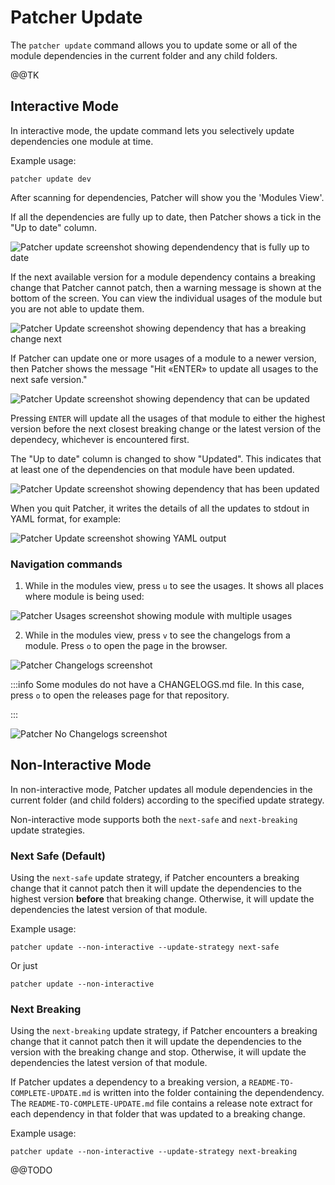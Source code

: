 # Patcher Update

The `patcher update` command allows you to update some or all of the module dependencies in the current folder and any child folders.

@@TK 

## Interactive Mode

In interactive mode, the update command lets you selectively update dependencies one module at time.

Example usage:
```
patcher update dev
```

After scanning for dependencies, Patcher will show you the 'Modules View'.

If all the dependencies are fully up to date, then Patcher shows a tick in the "Up to date" column.

![Patcher update screenshot showing dependendency that is fully up to date](/img/guides/stay-up-to-date/patcher/patcher-update-overview-futd.png)

If the next available version for a module dependency contains a breaking change that Patcher cannot patch, then a warning message is shown at the bottom of the screen. You can view the individual usages of the module but you are not able to update them.

![Patcher Update screenshot showing dependency that has a breaking change next](/img/guides/stay-up-to-date/patcher/patcher-update-overview-breaking-change.png)

If Patcher can update one or more usages of a module to a newer version, then Patcher shows the message "Hit «ENTER» to update all usages to the next safe version."

![Patcher Update screenshot showing dependency that can be updated](/img/guides/stay-up-to-date/patcher/patcher-update-overview-update-available.png)

Pressing `ENTER` will update all the usages of that module to either the highest version before the next closest breaking change or the latest version of the dependecy, whichever is encountered first.

The "Up to date" column is changed to show "Updated". This indicates that at least one of the dependencies on that module have been updated.

![Patcher Update screenshot showing dependency that has been updated](/img/guides/stay-up-to-date/patcher/patcher-update-overview-updated.png)

When you quit Patcher, it writes the details of all the updates to stdout in YAML format, for example:

![Patcher Update screenshot showing YAML output](/img/guides/stay-up-to-date/patcher/patcher-update-yaml-output.png)

### Navigation commands

1. While in the modules view, press `u` to see the usages. It shows all places where module is being used:

![Patcher Usages screenshot showing module with multiple usages](/img/guides/stay-up-to-date/patcher/patcher-update-usages-update-available.png)

2. While in the modules view, press `v` to see the changelogs from a module. Press `o` to open the page in the browser.

![Patcher Changelogs screenshot](/img/guides/stay-up-to-date/patcher/patcher-update-changelog.png)

:::info
Some modules do not have a CHANGELOGS.md file. In this case, press `o` to open the releases page for that repository.

:::

![Patcher No Changelogs screenshot](/img/guides/stay-up-to-date/patcher/patcher-update-no-changelog.png)

## Non-Interactive Mode

In non-interactive mode, Patcher updates all module dependencies in the current folder (and child folders) according to the specified update strategy.

Non-interactive mode supports both the `next-safe` and `next-breaking` update strategies. 

### Next Safe (Default)

Using the `next-safe` update strategy, if Patcher encounters a breaking change that it cannot patch then it will update the dependencies to the highest version **before** that breaking change. Otherwise, it will update the dependencies the latest version of that module.

Example usage:
```
patcher update --non-interactive --update-strategy next-safe
```
Or just
```
patcher update --non-interactive
```

### Next Breaking

Using the `next-breaking` update strategy, if Patcher encounters a breaking change that it cannot patch then it will update the dependencies to the version with the breaking change and stop. Otherwise, it will update the dependencies the latest version of that module.

If Patcher updates a dependency to a breaking version, a `README-TO-COMPLETE-UPDATE.md` is written into the folder containing the dependendency. The `README-TO-COMPLETE-UPDATE.md` file contains a release note extract for each dependency in that folder that was updated to a breaking change.

Example usage:
```
patcher update --non-interactive --update-strategy next-breaking
```


@@TODO